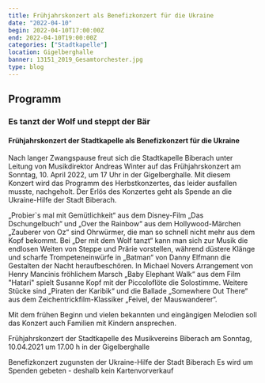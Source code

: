 ```yaml
---
title: Frühjahrskonzert als Benefizkonzert für die Ukraine
date: "2022-04-10"
begin: 2022-04-10T17:00:00Z
end: 2022-04-10T19:00:00Z
categories: ["Stadtkapelle"]
location: Gigelberghalle
banner: 13151_2019_Gesamtorchester.jpg
type: blog
---
```

## Programm

### Es tanzt der Wolf und steppt der Bär

#### Frühjahrskonzert der Stadtkapelle als Benefizkonzert für die Ukraine

Nach langer Zwangspause freut sich die Stadtkapelle Biberach unter Leitung von Musikdirektor Andreas Winter auf das Frühjahrskonzert am Sonntag, 10. April 2022, um 17 Uhr in der Gigelberghalle. Mit diesem Konzert wird das Programm des Herbstkonzertes, das leider ausfallen musste, nachgeholt. Der Erlös des Konzertes geht als Spende an die Ukraine-Hilfe der Stadt Biberach.

„Probier`s mal mit Gemütlichkeit“ aus dem Disney-Film „Das Dschungelbuch“ und „Over the Rainbow“ aus dem Hollywood-Märchen „Zauberer von Oz“ sind Ohrwürmer, die man so schnell nicht mehr aus dem Kopf bekommt. Bei „Der mit dem Wolf tanzt“ kann man sich zur Musik die endlosen Weiten von Steppe und Prärie vorstellen, während düstere Klänge und scharfe Trompeteneinwürfe in „Batman“ von Danny Elfmann die Gestalten der Nacht heraufbeschören. In Michael Novers Arrangement von Henry Mancinis fröhlichem Marsch „Baby Elephant Walk“ aus dem Film "Hatari" spielt Susanne Kopf mit der Piccoloflöte die Solostimme. Weitere Stücke sind  „Piraten der Karibik“ und die Ballade „Somewhere Out There“ aus dem Zeichentrickfilm-Klassiker „Feivel, der Mauswanderer“.

Mit dem frühen Beginn und vielen bekannten und eingängigen Melodien soll das Konzert auch Familien mit Kindern ansprechen.

Frühjahrskonzert der Stadtkapelle des Musikvereins Biberach
am Sonntag, 10.04.2021 um 17.00 h in der Gigelberghalle

Benefizkonzert zugunsten der Ukraine-Hilfe der Stadt Biberach
Es wird um Spenden gebeten - deshalb kein Kartenvorverkauf